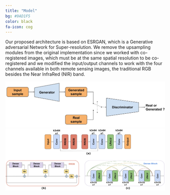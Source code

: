```yaml
---
title: "Model"
bg: #9AD1F5
color: black
fa-icon: cog
---
```


Our proposed architecture is based on ESRGAN, which is a Generative adversarial Network for Super-resolution. We remove the upsampling modules from the original implementation since we worked with co-registered images, which must be at the same spatial resolution to be co-registered and we modified the input/output channels to work with the four channels available in both remote sensing images, the traditional RGB besides the Near InfraRed (NIR) band.

<img src="./assets/model_files/gans_scheme.jpg" alt="GAN"/>
<img src="./assets/model_files/bloques.jpg" alt="Bloques"/>

